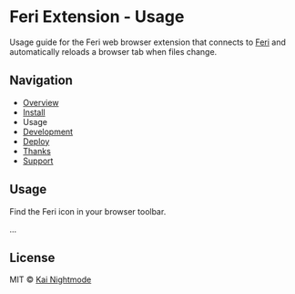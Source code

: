 # Feri Extension - Usage

Usage guide for the Feri web browser extension that connects to [Feri](https://github.com/nightmode/feri) and automatically reloads a browser tab when files change.

## Navigation

* [Overview](../README.md#overview)
* [Install](../README.md#install)
* Usage
* [Development](development.md#development)
* [Deploy](deploy.md#deploy)
* [Thanks](../README.md#thanks)
* [Support](../README.md#support)

## Usage

Find the Feri icon in your browser toolbar.

<!-- <img src="https://raw.githubusercontent.com/nightmode/feri-extension/master/images/docs/icon-gray-48.png" width="24" height="24" align="" alt=""> -->

...

## License

MIT © [Kai Nightmode](https://twitter.com/kai_nightmode)